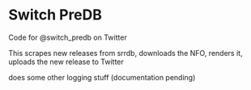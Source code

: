 # Switch PreDB

Code for @switch_predb on Twitter

This scrapes new releases from srrdb, downloads the NFO, renders it, uploads the new release to Twitter

does some other logging stuff (documentation pending)
